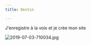 ```yaml
---
title: Destin

---
```

J'enregistre à la voix et je crée mon site

![2019-07-03-710034.jpg](https://singchan.github.io/invidious_bushes//assets/2019-07-03-710034.jpg)
